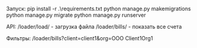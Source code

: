 Запуск:
pip install -r .\requirements.txt
python manage.py makemigrations
python manage.py migrate
python manage.py runserver

API:
/loader/load/ - загрузка файла
/loader/bills/ - показать все счета

Фильтры:
/loader/bills?client=client1&org=OOO Client1Org1
